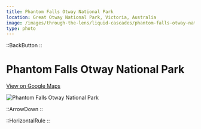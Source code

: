 ```yaml
---
title: Phantom Falls Otway National Park
location: Great Otway National Park, Victoria, Australia
image: /images/through-the-lens/liquid-cascades/phantom-falls-otway-national-park.jpg
type: photo
---
```


::BackButton
::

# Phantom Falls Otway National Park

<a href="https://www.google.com/maps/search/?api=1&query=Phantom+Falls,+Lorne,+Victoria,+Australia" target="_blank" rel="noopener noreferrer">View on Google Maps</a>

![Phantom Falls Otway National Park](/images/through-the-lens/liquid-cascades/phantom-falls-otway-national-park.jpg)

<div class="mb-8"></div>

::ArrowDown
::

<div class="mb-8"></div>

::HorizontalRule
::
